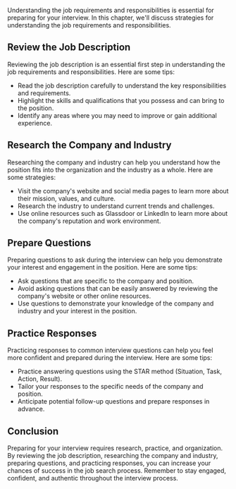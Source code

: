 
Understanding the job requirements and responsibilities is essential for preparing for your interview. In this chapter, we'll discuss strategies for understanding the job requirements and responsibilities.

Review the Job Description
--------------------------

Reviewing the job description is an essential first step in understanding the job requirements and responsibilities. Here are some tips:

* Read the job description carefully to understand the key responsibilities and requirements.
* Highlight the skills and qualifications that you possess and can bring to the position.
* Identify any areas where you may need to improve or gain additional experience.

Research the Company and Industry
---------------------------------

Researching the company and industry can help you understand how the position fits into the organization and the industry as a whole. Here are some strategies:

* Visit the company's website and social media pages to learn more about their mission, values, and culture.
* Research the industry to understand current trends and challenges.
* Use online resources such as Glassdoor or LinkedIn to learn more about the company's reputation and work environment.

Prepare Questions
-----------------

Preparing questions to ask during the interview can help you demonstrate your interest and engagement in the position. Here are some tips:

* Ask questions that are specific to the company and position.
* Avoid asking questions that can be easily answered by reviewing the company's website or other online resources.
* Use questions to demonstrate your knowledge of the company and industry and your interest in the position.

Practice Responses
------------------

Practicing responses to common interview questions can help you feel more confident and prepared during the interview. Here are some tips:

* Practice answering questions using the STAR method (Situation, Task, Action, Result).
* Tailor your responses to the specific needs of the company and position.
* Anticipate potential follow-up questions and prepare responses in advance.

Conclusion
----------

Preparing for your interview requires research, practice, and organization. By reviewing the job description, researching the company and industry, preparing questions, and practicing responses, you can increase your chances of success in the job search process. Remember to stay engaged, confident, and authentic throughout the interview process.
